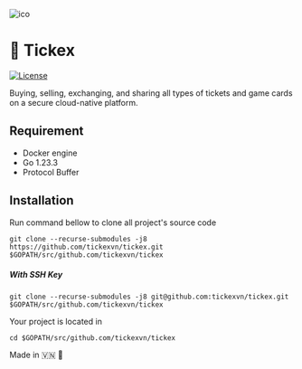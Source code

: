 ![ico](favicon.ico)

# 🎫 Tickex
[![License](https://img.shields.io/badge/license-Apache%202.0-blue.svg)](http://www.apache.org/licenses/LICENSE-2.0)

Buying, selling, exchanging, and sharing all types of tickets and game cards on a secure cloud-native platform.

## Requirement

- Docker engine
- Go 1.23.3
- Protocol Buffer

## Installation

Run command bellow to clone all project's source code

```
git clone --recurse-submodules -j8 https://github.com/tickexvn/tickex.git $GOPATH/src/github.com/tickexvn/tickex
```

##### With SSH Key

```
git clone --recurse-submodules -j8 git@github.com:tickexvn/tickex.git $GOPATH/src/github.com/tickexvn/tickex
```

Your project is located in

```
cd $GOPATH/src/github.com/tickexvn/tickex
```

Made in 🇻🇳 🚀
